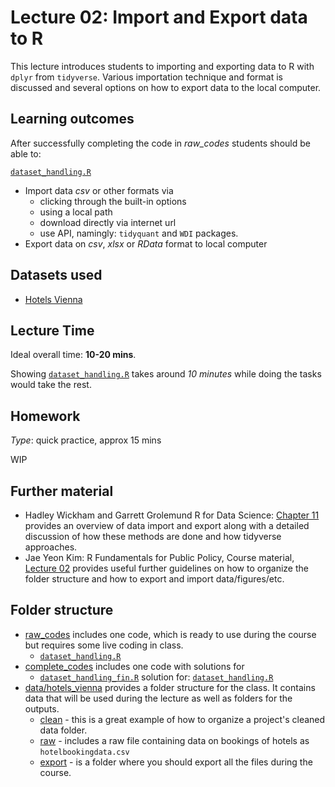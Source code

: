 # Lecture 02: Import and Export data to R

This lecture introduces students to importing and exporting data to R with `dplyr` from `tidyverse`. Various importation technique and format is discussed and several options on how to export data to the local computer.


## Learning outcomes
After successfully completing the code in *raw_codes* students should be able to:

[`dataset_handling.R`](https://github.com/gabors-data-analysis/da-coding-rstats/blob/main/lecture02-data-imp_n_exp/raw_codes/dataset_handling.R)
  - Import data *csv* or other formats via 
    - clicking through the built-in options 
    - using a local path
    - download directly via internet url
    - use API, namingly: `tidyquant` and `WDI` packages.
  - Export data on *csv*, *xlsx* or *RData* format to local computer 

## Datasets used
* [Hotels Vienna](https://gabors-data-analysis.com/datasets/#hotels-vienna)


## Lecture Time

Ideal overall time: **10-20 mins**.

Showing [`dataset_handling.R`](https://github.com/gabors-data-analysis/da-coding-rstats/blob/main/lecture02-data-imp_n_exp/raw_codes/dataset_handling.R) takes around *10 minutes* while doing the tasks would take the rest.
 

## Homework

*Type*: quick practice, approx 15 mins

WIP

## Further material

  - Hadley Wickham and Garrett Grolemund R for Data Science: [Chapter 11](https://r4ds.had.co.nz/data-import.html) provides an overview of data import and export along with a detailed discussion of how these methods are done and how tidyverse approaches.
  - Jae Yeon Kim: R Fundamentals for Public Policy, Course material, [Lecture 02](https://github.com/KDIS-DSPPM/r-fundamentals/blob/main/lecture_notes/02_computational_reproducibility.Rmd) provides useful further guidelines on how to organize the folder structure and how to export and import data/figures/etc.


## Folder structure
  
  - [raw_codes](https://github.com/gabors-data-analysis/da-coding-rstats/blob/main/lecture02-data-imp_n_exp/raw_codes) includes one code, which is ready to use during the course but requires some live coding in class.
    - [`dataset_handling.R`](https://github.com/gabors-data-analysis/da-coding-rstats/blob/main/lecture02-data-imp_n_exp/raw_codes/dataset_handling.R)
  - [complete_codes](https://github.com/gabors-data-analysis/da-coding-rstats/blob/main/lecture02-data-imp_n_exp/complete_codes) includes one code with solutions for
    - [`dataset_handling_fin.R`](https://github.com/gabors-data-analysis/da-coding-rstats/blob/main/lecture02-data-imp_n_exp/complete_codes/dataset_handling_fin.R) solution for: [`dataset_handling.R`](https://github.com/gabors-data-analysis/da-coding-rstats/blob/main/lecture02-data-imp_n_exp/raw_codes/dataset_handling.R)
  - [data/hotels_vienna](https://github.com/gabors-data-analysis/da-coding-rstats/tree/main/lecture02-data-imp_n_exp/data/hotels_vienna) provides a folder structure for the class. It contains data that will be used during the lecture as well as folders for the outputs.
    - [clean](https://github.com/gabors-data-analysis/da-coding-rstats/tree/main/lecture02-data-imp_n_exp/data/hotels_vienna/clean) - this is a great example of how to organize a project's cleaned data folder.
    - [raw](https://github.com/gabors-data-analysis/da-coding-rstats/tree/main/lecture02-data-imp_n_exp/data/hotels_vienna/raw) - includes a raw file containing data on bookings of hotels as `hotelbookingdata.csv`
    - [export](https://github.com/gabors-data-analysis/da-coding-rstats/tree/main/lecture02-data-imp_n_exp/data/hotels_vienna/export) - is a folder where you should export all the files during the course.
    


